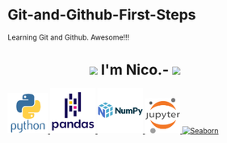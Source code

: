 # Git-and-Github-First-Steps

Learning Git and Github. Awesome!!!


<h1 align='center'>
<img src="https://user-images.githubusercontent.com/57463307/170295762-3319cf01-9efd-44c6-b6ac-c2d6d0194218.png" width="40"/> I'm Nico.- <img src="https://user-images.githubusercontent.com/57463307/170295762-3319cf01-9efd-44c6-b6ac-c2d6d0194218.png" width="40"/>  
</h1>


<a href="https://www.python.org/" target="_blank" rel="noreferrer"> <img src="https://github.com/devicons/devicon/blob/master/icons/python/python-original-wordmark.svg" alt="python" width="80" height="80"/> </a>
  <a href="https://pandas.pydata.org/pandas-docs/stable/" target="_blank" rel="noreferrer"> <img src="https://github.com/devicons/devicon/blob/master/icons/pandas/pandas-original-wordmark.svg" alt="pandas" width="90" height="90"/> </a>
  <a href="https://numpy.org/" target="_blank" rel="noreferrer"> <img src="https://github.com/devicons/devicon/blob/master/icons/numpy/numpy-original-wordmark.svg" alt="numpy" width="90" height="90"/> </a>
  <a href="https://jupyter.org/" target="_blank" rel="noreferrer"> <img src="https://raw.githubusercontent.com/devicons/devicon/master/icons/jupyter/jupyter-original-wordmark.svg" alt="jupyter" width="70" height="70"/> </a>
  <a href="https://seaborn.pydata.org/#" target="_blank" rel="noreferrer"> <img src="https://seaborn.pydata.org/_static/logo-wide-lightbg.svg" alt="Seaborn" width="150" height="50"/> </a>

